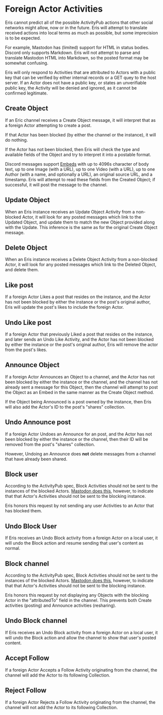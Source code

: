 # Foreign Actor Activities

Eris cannot predict all of the possible ActivityPub actions that other social networks might allow, now or in the future. Eris will attempt to translate received actions into local terms as much as possible, but some imprecision is to be expected.

For example, Mastodon has (limited) support for HTML in status bodies. Discord only supports Markdown. Eris will not attempt to parse and translate Mastodon HTML into Markdown, so the posted format may be somewhat confusing.

Eris will only respond to Activities that are attributed to Actors with a public key that can be verified by either internal records or a GET quey to the host server. If an Actor does not have a public key, or states an unverifiable public key, the Activity will be denied and ignored, as it cannot be confirmed legitimate.
## Create Object

If an Eric channel receives a Create Object message, it will interpret that as a foreign Actor attempting to create a post. 

If that Actor has been blocked (by either the channel or the instance), it will do nothing.

If the Actor has not been blocked, then Eris will check the type and available fields of the Object and try to interpret it into a postable format.

Discord messages support [Embeds](https://discord.com/developers/docs/resources/channel#embed-object) with up to 4096s character of body text, up to one Image (with a URL), up to one Video (with a URL), up to one Author (with a name, and optionally a URL), an original source URL, and a timestamp. Eris will attempt to read these fields from the Created Object; if successful, it will post the message to the channel.

## Update Object

When an Eris instance receives an Update Object Activity from a non-blocked Actor, it will look for any posted messages which link to the Updated Object, and update them to match the new Object provided along with the Update. This inference is the same as for the original Create Object message.

## Delete Object

When an Eris instance receives a Delete Object Activity from a non-blocked Actor, it will look for any posted messages which link to the Deleted Object, and delete them.

## Like post

If a foreign Actor Likes a post that resides on the instance, and the Actor has not been blocked by either the instance or the post's original author, Eris will update the post's likes to include the foreign Actor. 

## Undo Like post

If a foreign Actor that previously Liked a post that resides on the instance, and later sends an Undo Like Activity, and the Actor has not been blocked by either the instance or the post's original author, Eris will remove the actor from the post's likes.

## Announce Object

If a foreign Actor Announces an Object to a channel, and the Actor has not been blocked by either the instance or the channel, and the channel has not already sent a message for this Object, then the channel will attempt to post the Object as an Embed in the same manner as the Create Object method. 

If the Object being Announced is a post owned by the instance, then Eris will also add the Actor's ID to the post's "shares" collection.

## Undo Announce post

If a foreign Actor Undoes an Announce for an post, and the Actor has not been blocked by either the instance or the channel, then their ID will be removed from the post's "shares" collection.

However, Undoing an Announce does **not** delete messages from a channel that have already been shared.

## Block user

According to the ActivityPub spec, Block Activities should not be sent to the instances of the blocked Actors. [Mastodon does this](https://docs.joinmastodon.org/spec/activitypub/#Block), however, to indicate that that Actor's Activities should not be sent to the blocking instance.

Eris honors this request by not sending any user Activities to an Actor that has blocked them. 

## Undo Block User

If Eris receives an Undo Block activity from a foreign Actor on a local user, it will undo the Block action and resume sending that user's content as normal.

## Block channel

According to the ActivityPub spec, Block Activities should not be sent to the instances of the blocked Actors. [Mastodon does this](https://docs.joinmastodon.org/spec/activitypub/#Block), however, to indicate that that Actor's Activities should not be sent to the blocking instance.

Eris honors this request by not displaying any Objects with the blocking Actor in the "attributedTo" field in the channel. This prevents both Create activities (posting) and Announce activities (resharing).

## Undo Block channel

If Eris receives an Undo Block activity from a foreign Actor on a local user, it will undo the Block action and allow the channel to show that user's posted content.

## Accept Follow

If a foreign Actor Accepts a Follow Activity originating from the channel, the channel will add the Actor to its following Collection.

## Reject Follow

If a foreign Actor Rejects a Follow Activity originating from the channel, the channel will not add the Actor to its following Collection.